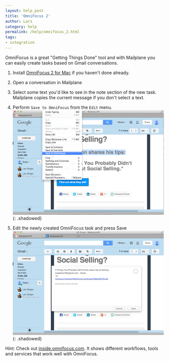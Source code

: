 ```yaml
---
layout: help_post
title: 'OmniFocus 2'
author: Lars
category: help
permalink: /help/omnifocus_2.html
tags:
- integration
---
```


OmniFocus is a great "Getting Things Done" tool and with Mailplane you can easily create tasks based on Gmail conversations.

1. Install [OmniFocus 2 for Mac](http://www.omnigroup.com/omnifocus) if you haven't done already.

2. Open a conversation in Mailplane

3. Select some text you'd like to see in the note section of the new task. Mailplane copies the current message if you don't select a text.

4. Perform `Save to OmniFocus` from the `Edit` menu.<br/>
	![](/assets/help/2014-07-03-omnifocus_2/omnifocus_save.png){: .shadowed}

5. Edit the newly created OmniFocus task and press Save<br/>
	![](/assets/help/2014-07-03-omnifocus_2/omnifocus_edit_task.png){: .shadowed}

Hint: Check out [inside.omnifocus.com](http://inside.omnifocus.com/). It shows different workflows, tools and services that work well with OmniFocus.